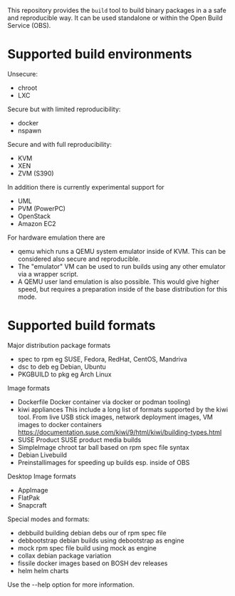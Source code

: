 
This repository provides the `build` tool to build binary packages in a
a safe and reproducible way. It can be used standalone or within the
Open Build Service (OBS).

Supported build environments
============================

 Unsecure:
 - chroot
 - LXC

 Secure but with limited reproducibility:
 - docker
 - nspawn

 Secure and with full reproducibility:
 - KVM
 - XEN
 - ZVM (S390)

 In addition there is currently experimental support for
 - UML
 - PVM (PowerPC)
 - OpenStack
 - Amazon EC2

 For hardware emulation there are
 - qemu
   which runs a QEMU system emulator inside of KVM. This can
   be considered also secure and reproducible.
 - The "emulator" VM can be used to run builds using any other
   emulator via a wrapper script.
 - A QEMU user land emulation is also possible. This would give
   higher speed, but requires a preparation inside of the base
   distribution for this mode.

Supported build formats
=======================

 Major distribution package formats
 - spec to rpm           eg SUSE, Fedora, RedHat, CentOS, Mandriva
 - dsc to deb            eg Debian, Ubuntu
 - PKGBUILD to pkg       eg Arch Linux

 Image formats
 - Dockerfile            Docker container via docker or podman tooling)
 - kiwi appliances       This include a long list of formats supported by the kiwi tool.
                         From live USB stick images, network deployment images, VM images
                         to docker containers
                         https://documentation.suse.com/kiwi/9/html/kiwi/building-types.html
 - SUSE Product          SUSE product media builds
 - SimpleImage           chroot tar ball based on rpm spec file syntax
 - Debian Livebuild
 - Preinstallimages      for speeding up builds esp. inside of OBS

 Desktop Image formats
 - AppImage
 - FlatPak
 - Snapcraft

 Special modes and formats:
 - debbuild              building debian debs our of rpm spec file
 - debbootstrap          debian builds using debootstrap as engine
 - mock                  rpm spec file build using mock as engine
 - collax                debian package variation
 - fissile               docker images based on BOSH dev releases
 - helm                  helm charts


Use the --help option for more information.

